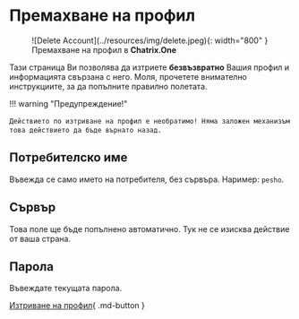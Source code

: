 # Премахване на профил

<figure markdown>
   ![Delete Account](../resources/img/delete.jpeg){: width="800" }
   <figcaption>Премахване на профил в <b>Chatrix.One</b></figcaption>
</figure>

Тази страница Ви позволява да изтриете **безвъзвратно** Вашия профил и информацията свързана с него. Моля, прочетете внимателно инструкциите, за да попълните правилно полетата.

!!! warning "Предупреждение!"

    Действието по изтриване на профил е необратимо! Няма заложен механизъм това действието да бъде върнато назад.

## Потребителско име

Въвежда се само името на потребителя, без сървъра. Наример: `pesho`.

## Сървър

Това поле ще бъде попълнено автоматично. Тук не се изисква действие от ваша страна.

## Парола

Въвеждате текущата парола.

[Изтриване на профил](https://chatrix.one:5280/register/delete/){ .md-button }
